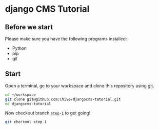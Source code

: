 django CMS Tutorial
===================

Before we start
---------------
Please make sure you have the following programs installed:

* Python
* pip
* git

Start
-----
Open a terminal, go to your workspace and clone this repository using git.

```bash
cd ~/workspace
git clone git@github.com:Chive/djangocms-tutorial.git
cd djangocms-tutorial
```

Now checkout branch [`step-1`](https://github.com/Chive/djangocms-tutorial/tree/step-1) to get going!

```bash
git checkout step-1
```
